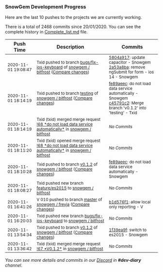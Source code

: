 
### SnowGem Development Progress

Here are the last 10 pushes to the projects we are currently working.

There is a total of 2468 commits since 20/01/2020. You can see the complete history in
 [Complete_list.md](Complete_list.md) file.

| Push Time | Description | Commits |
| --- | --- | --- |
| <sub>2020-11-01 19:08:47</sub> | <sub>Txid pushed to branch [bugs/fix\-ios\-keyboard](https://gitlab.com/snowgem/bitfrost/commits/bugs/fix-ios-keyboard) of [snowgem / bitfrost](https://gitlab.com/snowgem/bitfrost) ([Compare changes](https://gitlab.com/snowgem/bitfrost/compare/9e4e3ee114c38689d4bc60ddb939240f2dc75912...2a53a8ba48c83cac46fed74789e221c5bb28527a))</sub> | <sub>[5804a917](https://gitlab.com/snowgem/bitfrost/-/commit/5804a91751d247374b5bda988c232c841745854b): update capacitor - Snowgem<br>[2a53a8ba](https://gitlab.com/snowgem/bitfrost/-/commit/2a53a8ba48c83cac46fed74789e221c5bb28527a): remove ngSubmit for form - ios 14 - Snowgem</sub> |
| <sub>2020-11-01 18:14:19</sub> | <sub>Txid pushed to branch [testing](https://gitlab.com/snowgem/bitfrost/commits/testing) of [snowgem / bitfrost](https://gitlab.com/snowgem/bitfrost) ([Compare changes](https://gitlab.com/snowgem/bitfrost/compare/c30853386d734d92f8f0639e276f5e89245f5c8d...c45791c23efbdd0e7773cc1024af45d0e43cbbb5))</sub> | <sub>[fe89aeec](https://gitlab.com/snowgem/bitfrost/-/commit/fe89aeec9f00eb2ab2fd288b77eef55b8c2866a7): do not load data service automatically - Snowgem<br>[c45791c2](https://gitlab.com/snowgem/bitfrost/-/commit/c45791c23efbdd0e7773cc1024af45d0e43cbbb5): Merge branch 'v0.1.2' into 'testing' - Txid</sub> |
| <sub>2020-11-01 18:14:19</sub> | <sub>Txid (txid) merged merge request [\!68 \*do not load data service automatically\*](https://gitlab.com/snowgem/bitfrost/-/merge_requests/68) in [snowgem / bitfrost](https://gitlab.com/snowgem/bitfrost)</sub> | <sub>_No Commits_</sub> |
| <sub>2020-11-01 18:11:20</sub> | <sub>Txid (txid) opened merge request [\!68 \*do not load data service automatically\*](https://gitlab.com/snowgem/bitfrost/-/merge_requests/68) in [snowgem / bitfrost](https://gitlab.com/snowgem/bitfrost)</sub> | <sub>_No Commits_</sub> |
| <sub>2020-11-01 18:10:28</sub> | <sub>Txid pushed to branch [v0\.1\.2](https://gitlab.com/snowgem/bitfrost/commits/v0.1.2) of [snowgem / bitfrost](https://gitlab.com/snowgem/bitfrost) ([Compare changes](https://gitlab.com/snowgem/bitfrost/compare/1f39ea9f68ff5c7627ad695cc7ec22dd6d9a73ba...fe89aeec9f00eb2ab2fd288b77eef55b8c2866a7))</sub> | <sub>[fe89aeec](https://gitlab.com/snowgem/bitfrost/-/commit/fe89aeec9f00eb2ab2fd288b77eef55b8c2866a7): do not load data service automatically - Snowgem</sub> |
| <sub>2020-11-01 18:08:27</sub> | <sub>Txid pushed new branch [feature/es2015](https://gitlab.com/snowgem/bitfrost/commits/feature/es2015) to [snowgem / bitfrost](https://gitlab.com/snowgem/bitfrost)</sub> | <sub>_No Commits_</sub> |
| <sub>2020-11-01 16:41:26</sub> | <sub>V 010 pushed to branch [master](https://gitlab.com/snowgem/freyja/commits/master) of [snowgem / freyja](https://gitlab.com/snowgem/freyja) ([Compare changes](https://gitlab.com/snowgem/freyja/compare/16d5984b6e4d9f4a69fb18ba5d7f010275eeff47...b1d576f1e3f94f85bdb84fd311a8de3a7b26465d))</sub> | <sub>[b1d576f1](https://gitlab.com/snowgem/freyja/-/commit/b1d576f1e3f94f85bdb84fd311a8de3a7b26465d): allow local only reporting - V</sub> |
| <sub>2020-11-01 16:20:03</sub> | <sub>Txid pushed new branch [bugs/fix\-ios\-keyboard](https://gitlab.com/snowgem/bitfrost/commits/bugs/fix-ios-keyboard) to [snowgem / bitfrost](https://gitlab.com/snowgem/bitfrost)</sub> | <sub>_No Commits_</sub> |
| <sub>2020-11-01 13:54:34</sub> | <sub>Txid pushed to branch [v0\.1\.2](https://gitlab.com/snowgem/bitfrost/commits/v0.1.2) of [snowgem / bitfrost](https://gitlab.com/snowgem/bitfrost) ([Compare changes](https://gitlab.com/snowgem/bitfrost/compare/b5aea5b12e04252c38f69da11299593358e56bc1...1f39ea9f68ff5c7627ad695cc7ec22dd6d9a73ba))</sub> | <sub>[1f39ea9f](https://gitlab.com/snowgem/bitfrost/-/commit/1f39ea9f68ff5c7627ad695cc7ec22dd6d9a73ba): switch to es2015 - Snowgem</sub> |
| <sub>2020-11-01 13:36:42</sub> | <sub>Txid (txid) merged merge request [\!67 \*V0\.1\.2\*](https://gitlab.com/snowgem/bitfrost/-/merge_requests/67) in [snowgem / bitfrost](https://gitlab.com/snowgem/bitfrost)</sub> | <sub>_No Commits_</sub> |

_You can see more details and commits in our [Discord](https://discord.gg/zumGnbg) in **#dev-diary** channel._
